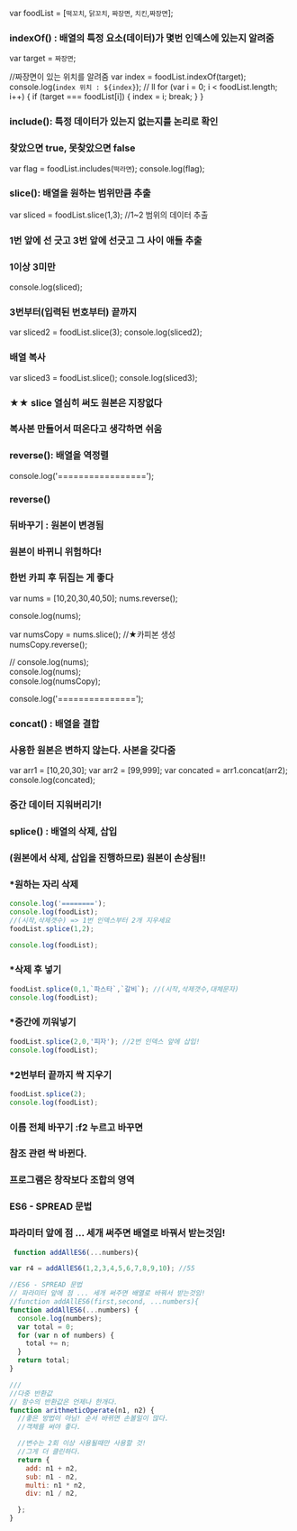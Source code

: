 
var foodList = [`떡꼬치`, `닭꼬치`, `짜장면`, `치킨`,`짜장면`];

### indexOf() : 배열의 특정 요소(데이터)가 몇번 인덱스에 있는지 알려줌
var target = `짜장면`;

//짜장면이 있는 위치를 알려줌
var index = foodList.indexOf(target);
console.log(`index 위치 : ${index}`);
//          ll
for (var i = 0; i < foodList.length; i++) {
  if (target === foodList[i]) {
    index = i;
    break;
  }
}

### include(): 특정 데이터가 있는지 없는지를 논리로 확인
### 찾았으면 true, 못찾았으면 false

var flag = foodList.includes(`떡라면`);
console.log(flag);

### slice(): 배열을 원하는 범위만큼 추출
var sliced = foodList.slice(1,3);  //1~2 범위의 데이터 추출
### 1번 앞에 선 긋고 3번 앞에 선긋고 그 사이 애들 추출
###  1이상 3미만
console.log(sliced);

### 3번부터(입력된 번호부터) 끝까지
var sliced2 = foodList.slice(3);
console.log(sliced2);

### 배열 복사
var sliced3 = foodList.slice();
console.log(sliced3);

### ★★ slice 열심히 써도 원본은 지장없다
### 복사본 만들어서 떠온다고 생각하면 쉬움


### reverse(): 배열을 역정렬
console.log('=================');

### reverse()
### 뒤바꾸기 : 원본이 변경됨
### 원본이 바뀌니 위험하다!
### 한번 카피 후 뒤집는 게 좋다
var nums = [10,20,30,40,50];
nums.reverse();  

console.log(nums);

var numsCopy = nums.slice(); //★카피본 생성 <br>
numsCopy.reverse();

// console.log(nums); <br>
console.log(nums);    <br>
console.log(numsCopy); <br>


console.log('===============');
###  concat() : 배열을 결합
### 사용한 원본은 변하지 않는다. 사본을 갖다줌
var arr1 = [10,20,30];
var arr2 = [99,999];
var concated = arr1.concat(arr2);
console.log(concated);


### 중간 데이터 지워버리기!
### splice() : 배열의 삭제, 삽입
### (원본에서 삭제, 삽입을 진행하므로) 원본이 손상됨!!

### *원하는 자리 삭제
```js
console.log('========');
console.log(foodList);
//(시작,삭제갯수) => 1번 인덱스부터 2개 지우세요
foodList.splice(1,2); 

console.log(foodList);
```
### *삭제 후 넣기
```js
foodList.splice(0,1,`파스타`,`갈비`); //(시작,삭제갯수,대체문자)
console.log(foodList);
```
### *중간에 끼워넣기
```js
foodList.splice(2,0,'피자'); //2번 인덱스 앞에 삽입!
console.log(foodList);
```
### *2번부터 끝까지 싹 지우기
```js
foodList.splice(2);
console.log(foodList);
```

### 이름 전체 바꾸기 :f2 누르고 바꾸면
### 참조 관련 싹 바뀐다.

### 프로그램은 창작보다 조합의 영역

### ES6 - SPREAD 문법 
### 파라미터 앞에 점 ... 세개 써주면 배열로 바꿔서 받는것임!
```js
 function addAllES6(...numbers){

var r4 = addAllES6(1,2,3,4,5,6,7,8,9,10); //55
```

```js
//ES6 - SPREAD 문법
// 파라미터 앞에 점 ... 세개 써주면 배열로 바꿔서 받는것임!
//function addAllES6(first,second, ...numbers){
function addAllES6(...numbers) {
  console.log(numbers);
  var total = 0;
  for (var n of numbers) {
    total += n;
  }
  return total;
}

///
//다중 반환값
// 함수의 반환값은 언제나 한개다.
function arithmeticOperate(n1, n2) {
  //좋은 방법이 아님! 순서 바뀌면 손볼일이 많다.
  //객체를 써야 좋다.

  //변수는 2회 이상 사용될때만 사용할 것!
  //그게 더 클린하다.
  return {
    add: n1 + n2,
    sub: n1 - n2,
    multi: n1 * n2,
    div: n1 / n2,

  };
}

```
